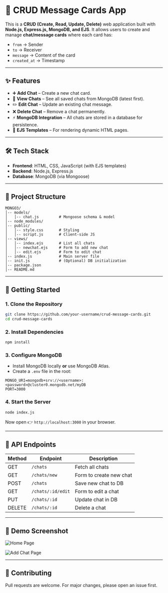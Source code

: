 # 📌 CRUD Message Cards App

This is a **CRUD (Create, Read, Update, Delete)** web application built with **Node.js, Express.js, MongoDB, and EJS**.
It allows users to create and manage **chat/message cards** where each card has:

* `from` → Sender
* `to` → Receiver
* `message` → Content of the card
* `created_at` → Timestamp

---

## ✨ Features

* ➕ **Add Chat** – Create a new chat card.
* 📖 **View Chats** – See all saved chats from MongoDB (latest first).
* ✏️ **Edit Chat** – Update an existing chat message.
* ❌ **Delete Chat** – Remove a chat permanently.
* ⚡ **MongoDB Integration** – All chats are stored in a database for persistence.
* 🎨 **EJS Templates** – For rendering dynamic HTML pages.

---

## 🛠️ Tech Stack

* **Frontend**: HTML, CSS, JavaScript (with EJS templates)
* **Backend**: Node.js, Express.js
* **Database**: MongoDB (via Mongoose)

---

## 📂 Project Structure

```
MONGO3/
│-- models/
│   │-- chat.js         # Mongoose schema & model
│-- node_modules/
│-- public/
│   │-- style.css       # Styling
│   │-- script.js       # Client-side JS
│-- views/
│   │-- index.ejs       # List all chats
│   │-- newchat.ejs     # Form to add new chat
│   │-- edit.ejs        # Form to edit chat
│-- index.js            # Main server file
│-- init.js             # (Optional) DB initialization
│-- package.json
│-- README.md
```

---

## 🚀 Getting Started

### 1. Clone the Repository

```bash
git clone https://github.com/your-username/crud-message-cards.git
cd crud-message-cards
```

### 2. Install Dependencies

```bash
npm install
```

### 3. Configure MongoDB

* Install MongoDB locally **or** use MongoDB Atlas.
* Create a `.env` file in the root:

```
MONGO_URI=mongodb+srv://<username>:<password>@cluster0.mongodb.net/myDB
PORT=3000
```

### 4. Start the Server

```bash
node index.js
```

Now open 👉 `http://localhost:3000` in your browser.

---

## 📡 API Endpoints

| Method | Endpoint          | Description             |
| ------ | ----------------- | ----------------------- |
| GET    | `/chats`          | Fetch all chats         |
| GET    | `/chats/new`      | Form to create new chat |
| POST   | `/chats`          | Save new chat to DB     |
| GET    | `/chats/:id/edit` | Form to edit a chat     |
| PUT    | `/chats/:id`      | Update chat in DB       |
| DELETE | `/chats/:id`      | Delete a chat           |

---

## 📸 Demo Screenshot

![Home Page](./000.jpg)

![Add Chat Page](./001.jpg)

---

## 🤝 Contributing

Pull requests are welcome. For major changes, please open an issue first.

